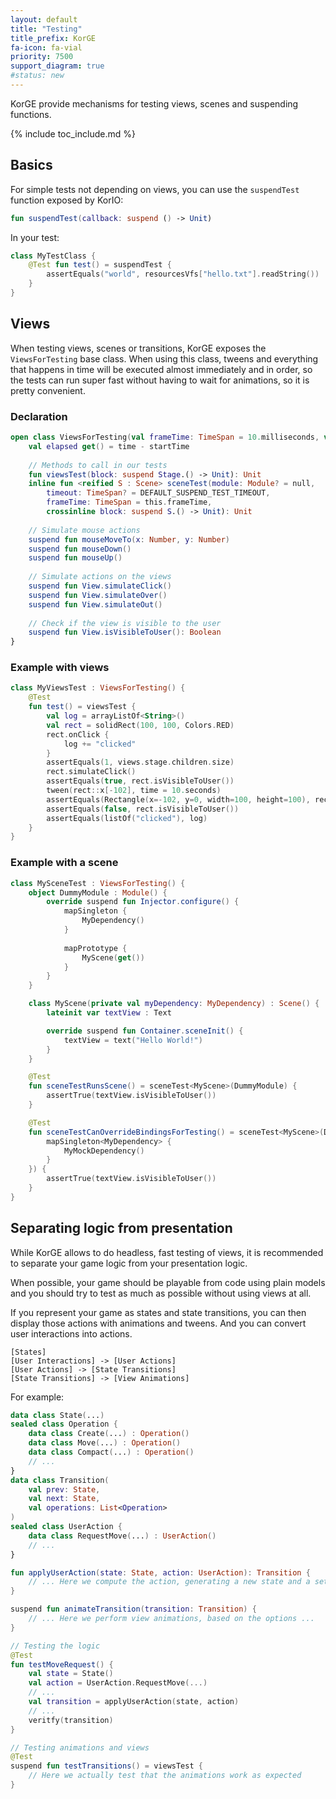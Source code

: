 ```yaml
---
layout: default
title: "Testing"
title_prefix: KorGE
fa-icon: fa-vial
priority: 7500
support_diagram: true
#status: new
---
```


KorGE provide mechanisms for testing views, scenes and suspending functions.

{% include toc_include.md %}

## Basics

For simple tests not depending on views, you can use the `suspendTest` function exposed by KorIO:

```kotlin
fun suspendTest(callback: suspend () -> Unit)
```

In your test:

```kotlin
class MyTestClass {
    @Test fun test() = suspendTest {
        assertEquals("world", resourcesVfs["hello.txt"].readString())
    }
}
```

## Views

When testing views, scenes or transitions, KorGE exposes the `ViewsForTesting` base class.
When using this class, tweens and everything that happens in time will be executed almost immediately and in order,
so the tests can run super fast without having to wait for animations, so it is pretty convenient.

### Declaration

```kotlin
open class ViewsForTesting(val frameTime: TimeSpan = 10.milliseconds, val size: SizeInt = SizeInt(640, 480)) {
    val elapsed get() = time - startTime
    
    // Methods to call in our tests
    fun viewsTest(block: suspend Stage.() -> Unit): Unit
    inline fun <reified S : Scene> sceneTest(module: Module? = null,
        timeout: TimeSpan? = DEFAULT_SUSPEND_TEST_TIMEOUT,
        frameTime: TimeSpan = this.frameTime,
        crossinline block: suspend S.() -> Unit): Unit
    
    // Simulate mouse actions
    suspend fun mouseMoveTo(x: Number, y: Number)
    suspend fun mouseDown()
    suspend fun mouseUp()
    
    // Simulate actions on the views
    suspend fun View.simulateClick()
    suspend fun View.simulateOver()
    suspend fun View.simulateOut()
    
    // Check if the view is visible to the user
    suspend fun View.isVisibleToUser(): Boolean    
}
```

### Example with views

```kotlin
class MyViewsTest : ViewsForTesting() {
    @Test
    fun test() = viewsTest {
        val log = arrayListOf<String>()
        val rect = solidRect(100, 100, Colors.RED)
        rect.onClick {
            log += "clicked"
        }
        assertEquals(1, views.stage.children.size)
        rect.simulateClick()
        assertEquals(true, rect.isVisibleToUser())
        tween(rect::x[-102], time = 10.seconds)
        assertEquals(Rectangle(x=-102, y=0, width=100, height=100), rect.globalBounds)
        assertEquals(false, rect.isVisibleToUser())
        assertEquals(listOf("clicked"), log)
    }
}
```

### Example with a scene

```kotlin
class MySceneTest : ViewsForTesting() {
    object DummyModule : Module() {
        override suspend fun Injector.configure() {
            mapSingleton {
                MyDependency()
            }
            
            mapPrototype {
                MyScene(get())
            }
        }
    }

    class MyScene(private val myDependency: MyDependency) : Scene() {
        lateinit var textView : Text

        override suspend fun Container.sceneInit() {
            textView = text("Hello World!")
        }
    }

    @Test
    fun sceneTestRunsScene() = sceneTest<MyScene>(DummyModule) {
        assertTrue(textView.isVisibleToUser())
    }

    @Test
    fun sceneTestCanOverrideBindingsForTesting() = sceneTest<MyScene>(DummyModule, {
        mapSingleton<MyDependency> {
            MyMockDependency()
        }
    }) {
        assertTrue(textView.isVisibleToUser())
    }
}
```

## Separating logic from presentation

While KorGE allows to do headless, fast testing of views, it is recommended to separate
your game logic from your presentation logic.

When possible, your game should be playable from code using plain models and you should
try to test as much as possible without using views at all.

If you represent your game as states and state transitions, you can then display those
actions with animations and tweens. And you can convert user interactions into actions.

```nomnoml
[States]
[User Interactions] -> [User Actions]
[User Actions] -> [State Transitions]
[State Transitions] -> [View Animations]
```

For example:

```kotlin
data class State(...)
sealed class Operation {
    data class Create(...) : Operation()
    data class Move(...) : Operation()
    data class Compact(...) : Operation()
    // ...
}
data class Transition(
    val prev: State,
    val next: State,
    val operations: List<Operation>
)
sealed class UserAction {
    data class RequestMove(...) : UserAction()
    // ...
}

fun applyUserAction(state: State, action: UserAction): Transition {
    // ... Here we compute the action, generating a new state and a set of internal operations
}

suspend fun animateTransition(transition: Transition) {
    // ... Here we perform view animations, based on the options ...
}

// Testing the logic
@Test
fun testMoveRequest() {
    val state = State()
    val action = UserAction.RequestMove(...)
    // ...
    val transition = applyUserAction(state, action)
    // ...
    veritfy(transition)
}

// Testing animations and views
@Test
suspend fun testTransitions() = viewsTest {
    // Here we actually test that the animations work as expected
}
```
